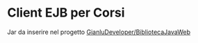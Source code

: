 # Client EJB per Corsi

Jar da inserire nel progetto [GianluDeveloper/BibliotecaJavaWeb](https://github.com/GianluDeveloper/BibliotecaJavaWeb)